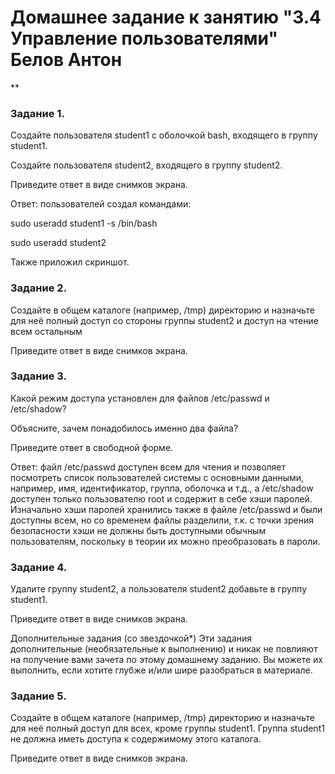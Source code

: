 # Домашнее задание к занятию "3.4 Управление пользователями" Белов Антон
**


### Задание 1.

Создайте пользователя student1 с оболочкой bash, входящего в группу student1.

Создайте пользователя student2, входящего в группу student2.

Приведите ответ в виде снимков экрана.

Ответ: пользователей создал командами:

sudo useradd student1 -s /bin/bash

sudo useradd student2

Также приложил скриншот.

### Задание 2.

Создайте в общем каталоге (например, /tmp) директорию и назначьте для неё полный доступ со стороны группы student2 и доступ на чтение всем остальным

Приведите ответ в виде снимков экрана.

### Задание 3.

Какой режим доступа установлен для файлов /etc/passwd и /etc/shadow?

Объясните, зачем понадобилось именно два файла?

Приведите ответ в свободной форме.

Ответ: файл /etc/passwd доступен всем для чтения и позволяет посмотреть список пользователей системы с основными данными, например, имя, идентификатор, группа, оболочка и т.д., а /etc/shadow доступен только пользователю root и содержит в себе хэши паролей. Изначально хэши паролей хранились также в файле /etc/passwd и были доступны всем, но со временем файлы разделили, т.к. с точки зрения безопасности хэши не должны быть доступными обычным пользователям, поскольку в теории их можно преобразовать в пароли. 

### Задание 4.

Удалите группу student2, а пользователя student2 добавьте в группу student1.

Приведите ответ в виде снимков экрана.

Дополнительные задания (со звездочкой*)
Эти задания дополнительные (необязательные к выполнению) и никак не повлияют на получение вами зачета по этому домашнему заданию. Вы можете их выполнить, если хотите глубже и/или шире разобраться в материале.

### Задание 5.

Создайте в общем каталоге (например, /tmp) директорию и назначьте для неё полный доступ для всех, кроме группы student1. Группа student1 не должна иметь доступа к содержимому этого каталога.

Приведите ответ в виде снимков экрана.
